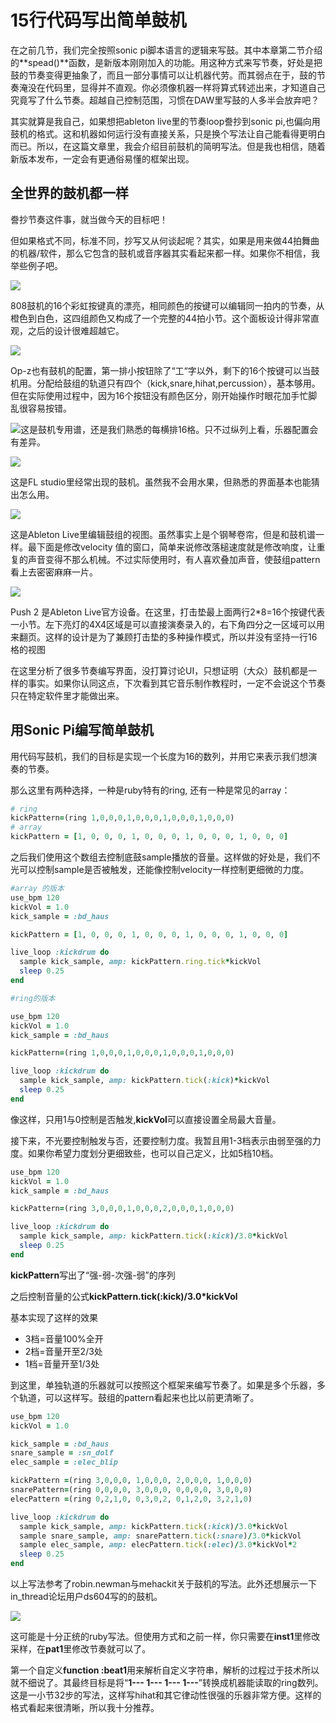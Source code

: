 # 15行代码写出简单鼓机

在之前几节，我们完全按照sonic pi脚本语言的逻辑来写鼓。其中本章第二节介绍的**spead()**函数，是新版本刚刚加入的功能。用这种方式来写节奏，好处是把鼓的节奏变得更抽象了，而且一部分事情可以让机器代劳。而其弱点在于，鼓的节奏淹没在代码里，显得并不直观。你必须像机器一样将算式转述出来，才知道自己究竟写了什么节奏。超越自己控制范围，习惯在DAW里写鼓的人多半会放弃吧？

 其实就算是我自己，如果想把ableton live里的节奏loop誊抄到sonic pi,也偏向用鼓机的格式。这和机器如何运行没有直接关系，只是换个写法让自己能看得更明白而已。所以，在这篇文章里，我会介绍目前鼓机的简明写法。但是我也相信，随着新版本发布，一定会有更通俗易懂的框架出现。

## 全世界的鼓机都一样

誊抄节奏这件事，就当做今天的目标吧！

但如果格式不同，标准不同，抄写又从何谈起呢？其实，如果是用来做44拍舞曲的机器/软件，那么它包含的鼓机或音序器其实看起来都一样。如果你不相信，我举些例子吧。

![](2.png)

808鼓机的16个彩虹按键真的漂亮，相同颜色的按键可以编辑同一拍内的节奏，从橙色到白色，这四组颜色又构成了一个完整的44拍小节。这个面板设计得非常直观，之后的设计很难超越它。

![](3.png)

Op-z也有鼓机的配置，第一排小按钮除了“工“字以外，剩下的16个按键可以当鼓机用。分配给鼓组的轨道只有四个（kick,snare,hihat,percussion），基本够用。但在实际使用过程中，因为16个按钮没有颜色区分，刚开始操作时眼花加手忙脚乱很容易按错。

![](4.png)这是鼓机专用谱，还是我们熟悉的每横排16格。只不过纵列上看，乐器配置会有差异。

![](5.png)

这是FL studio里经常出现的鼓机。虽然我不会用水果，但熟悉的界面基本也能猜出怎么用。

![](6.png)

这是Ableton Live里编辑鼓组的视图。虽然事实上是个钢琴卷帘，但是和鼓机谱一样。最下面是修改velocity 值的窗口，简单来说修改落槌速度就是修改响度，让重复的声音变得不那么机械。不过实际使用时，有人喜欢叠加声音，使鼓组pattern看上去密密麻麻一片。

![](7.png)

Push 2 是Ableton Live官方设备。在这里，打击垫最上面两行2*8=16个按键代表一小节。左下亮灯的4X4区域是可以直接演奏录入的，右下角四分之一区域可以用来翻页。这样的设计是为了兼顾打击垫的多种操作模式，所以并没有坚持一行16格的视图

在这里分析了很多节奏编写界面，没打算讨论UI，只想证明（大众）鼓机都是一样的事实。如果你认同这点，下次看到其它音乐制作教程时，一定不会说这个节奏只在特定软件里才能做出来。

## 用Sonic Pi编写简单鼓机

用代码写鼓机，我们的目标是实现一个长度为16的数列，并用它来表示我们想演奏的节奏。

那么这里有两种选择，一种是ruby特有的ring, 还有一种是常见的array：

```ruby
# ring
kickPattern=(ring 1,0,0,0,1,0,0,0,1,0,0,0,1,0,0,0) 
# array
kickPattern = [1, 0, 0, 0, 1, 0, 0, 0, 1, 0, 0, 0, 1, 0, 0, 0]
```

之后我们使用这个数组去控制底鼓sample播放的音量。这样做的好处是，我们不光可以控制sample是否被触发，还能像控制velocity一样控制更细微的力度。

```ruby
#array 的版本
use_bpm 120
kickVol = 1.0
kick_sample = :bd_haus

kickPattern = [1, 0, 0, 0, 1, 0, 0, 0, 1, 0, 0, 0, 1, 0, 0, 0]

live_loop :kickdrum do  
  sample kick_sample, amp: kickPattern.ring.tick*kickVol  
  sleep 0.25
end
```

```ruby
#ring的版本

use_bpm 120
kickVol = 1.0
kick_sample = :bd_haus

kickPattern=(ring 1,0,0,0,1,0,0,0,1,0,0,0,1,0,0,0)

live_loop :kickdrum do
  sample kick_sample, amp: kickPattern.tick(:kick)*kickVol
  sleep 0.25
end
```

像这样，只用1与0控制是否触发,**kickVol**可以直接设置全局最大音量。

接下来，不光要控制触发与否，还要控制力度。我暂且用1-3档表示由弱至强的力度。如果你希望力度划分更细致些，也可以自己定义，比如5档10档。

```ruby
use_bpm 120
kickVol = 1.0
kick_sample = :bd_haus

kickPattern=(ring 3,0,0,0,1,0,0,0,2,0,0,0,1,0,0,0)

live_loop :kickdrum do  
  sample kick_sample, amp: kickPattern.tick(:kick)/3.0*kickVol  
  sleep 0.25
end
```

**kickPattern**写出了“强-弱-次强-弱”的序列

之后控制音量的公式**kickPattern.tick(:kick)/3.0*kickVol**

基本实现了这样的效果

- 3档=音量100%全开
- 2档=音量开至2/3处
- 1档=音量开至1/3处

到这里，单独轨道的乐器就可以按照这个框架来编写节奏了。如果是多个乐器，多个轨道，可以这样写。鼓组的pattern看起来也比以前更清晰了。

```ruby
use_bpm 120
kickVol = 1.0

kick_sample = :bd_haus
snare_sample = :sn_dolf
elec_sample = :elec_blip

kickPattern =(ring 3,0,0,0, 1,0,0,0, 2,0,0,0, 1,0,0,0)
snarePattern=(ring 0,0,0,0, 3,0,0,0, 0,0,0,0, 3,0,0,0)
elecPattern =(ring 0,2,1,0, 0,3,0,2, 0,1,2,0, 3,2,1,0)

live_loop :kickdrum do  
  sample kick_sample, amp: kickPattern.tick(:kick)/3.0*kickVol  
  sample snare_sample, amp: snarePattern.tick(:snare)/3.0*kickVol  
  sample elec_sample, amp: elecPattern.tick(:elec)/3.0*kickVol*2  
  sleep 0.25
end
```

以上写法参考了robin.newman与mehackit关于鼓机的写法。此外还想展示一下in_thread论坛用户ds604写的的鼓机。

![](8.png)

这可能是十分正统的ruby写法。但使用方式和之前一样，你只需要在**inst1**里修改采样，在**pat1**里修改节奏就可以了。

第一个自定义**function :beat1**用来解析自定义字符串，解析的过程过于技术所以就不细说了。其最终目标是将“**1--- 1--- 1--- 1---**”转换成机器能读取的ring数列。这是一小节32步的写法，这样写hihat和其它律动性很强的乐器非常方便。这样的格式看起来很清晰，所以我十分推荐。